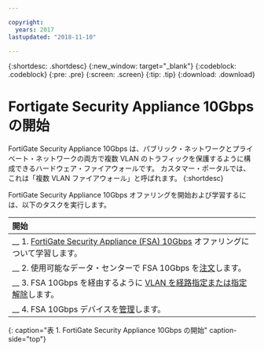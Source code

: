 ```yaml
---

copyright:
  years: 2017
lastupdated: "2018-11-10"

---
```


{:shortdesc: .shortdesc}
{:new_window: target="_blank"}
{:codeblock: .codeblock}
{:pre: .pre}
{:screen: .screen}
{:tip: .tip}
{:download: .download}

# Fortigate Security Appliance 10Gbps の開始

FortiGate Security Appliance 10Gbps は、パブリック・ネットワークとプライベート・ネットワークの両方で複数 VLAN のトラフィックを保護するように構成できるハードウェア・ファイアウォールです。 カスタマー・ポータルでは、これは「複数 VLAN ファイアウォール」と呼ばれます。
{:shortdesc}

FortiGate Security Appliance 10Gbps オファリングを開始および学習するには、以下のタスクを実行します。

| 開始       |
|:------------------|
| __ 1. [FortiGate Security Appliance (FSA) 10Gbps](about.html) オファリングについて学習します。 |
| __ 2. 使用可能なデータ・センターで FSA 10Gbps を[注文](ordering-firewall.html)します。 |
| __ 3. FSA 10Gbps を経由するように [VLAN を経路指定または指定解除](managing-vlans.html)します。  |
| __ 4. FSA 10Gbps デバイスを[管理](managing-firewall-device-details.html)します。
{: caption="表 1. FortiGate Security Appliance 10Gbps の開始" caption-side="top"} 
